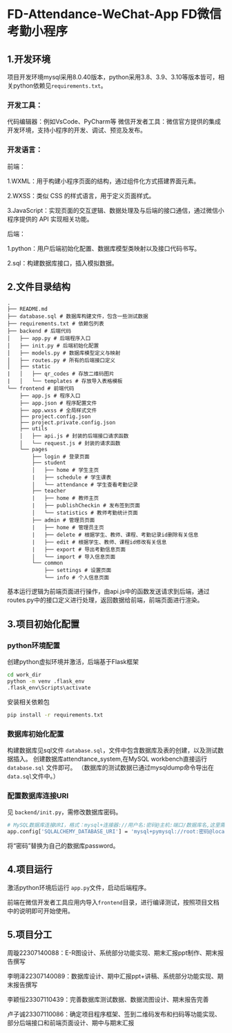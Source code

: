 # FD-Attendance-WeChat-App FD微信考勤小程序

## 1.开发环境
项目开发环境mysql采用8.0.40版本，python采用3.8、3.9、3.10等版本皆可，相关python依赖见`requirements.txt`。

### 开发工具：
代码编辑器：例如VsCode、PyCharm等
微信开发者工具：微信官方提供的集成开发环境，支持小程序的开发、调试、预览及发布。

### 开发语言：
前端：

1.WXML：用于构建小程序页面的结构，通过组件化方式搭建界面元素。

2.WXSS：类似 CSS 的样式语言，用于定义页面样式。

3.JavaScript：实现页面的交互逻辑、数据处理及与后端的接口通信，通过微信小程序提供的 API 实现相关功能。

后端：

1.python：用户后端初始化配置、数据库模型类映射以及接口代码书写。

2.sql：构建数据库接口，插入模拟数据。

## 2.文件目录结构

```
.
├── README.md
├── database.sql # 数据库构建文件，包含一些测试数据
├── requirements.txt # 依赖包列表
├── backend # 后端代码
│   ├── app.py # 后端程序入口
│   ├── init.py # 后端初始化配置
│   ├── models.py # 数据库模型定义与映射
│   ├── routes.py # 所有的后端接口定义
│   ├── static
|   │   ├── qr_codes # 存放二维码图片
|   │   └── templates # 存放导入表格模板
└── frontend # 前端代码
    ├── app.js # 程序入口
    ├── app.json # 程序配置文件
    ├── app.wxss # 全局样式文件
    ├── project.config.json
    ├── project.private.config.json
    ├── utils
    │   ├── api.js # 封装的后端接口请求函数
    │   └── request.js # 封装的请求函数
    └── pages
        ├── login # 登录页面
        ├── student
        │   ├── home # 学生主页
        |   ├── schedule # 学生课表
        │   └── attendance # 学生查看考勤记录
        ├── teacher
        |   ├── home # 教师主页
        |   ├── publishCheckin # 发布签到页面
        │   └── statistics # 教师考勤统计页面
        ├── admin # 管理员页面
        |   ├── home # 管理员主页
        |   ├── delete # 根据学生、教师、课程、考勤记录id删除有关信息
        |   ├── edit # 根据学生、教师、课程id修改有关信息
        |   ├── export # 导出考勤信息页面
        │   └── import # 导入信息页面 
        └── common
            ├── settings # 设置页面
            └── info # 个人信息页面
```

基本运行逻辑为前端页面进行操作，由api.js中的函数发送请求到后端，通过routes.py中的接口定义进行处理，返回数据给前端，前端页面进行渲染。

## 3.项目初始化配置

### python环境配置
创建python虚拟环境并激活，后端基于Flask框架

```bash
cd work_dir
python -m venv .flask_env
.flask_env\Scripts\activate
```

安装相关依赖包

```bash
pip install -r requirements.txt
```

### 数据库初始化配置

构建数据库见sql文件 `database.sql`，文件中包含数据库及表的创建，以及测试数据插入。
创建数据库attendtance_system,在MySQL workbench直接运行 `database.sql` 文件即可。
（数据库的测试数据已通过mysqldump命令导出在`data.sql`文件中。）

### 配置数据库连接URI

见 `backend/init.py`，需修改数据库密码。

```bash
# MySQL数据库连接URI，格式：mysql+连接器://用户名:密码@主机:端口/数据库名,这里需要替换密码和数据库名
app.config['SQLALCHEMY_DATABASE_URI'] = 'mysql+pymysql://root:密码@localhost:3306/attendance_system'
```
将“密码”替换为自己的数据库password。


## 4.项目运行

激活python环境后运行 `app.py`文件，启动后端程序。

前端在微信开发者工具应用内导入`frontend`目录，进行编译测试，按照项目文档中的说明即可开始使用。

## 5.项目分工
周璇22307140088：E-R图设计、系统部分功能实现、期末汇报ppt制作、期末报告撰写

李明泽22307140089：数据库设计、期中汇报ppt+讲稿、系统部分功能实现、期末报告撰写

李颖恒23307110439：完善数据库测试数据、数据流图设计、期末报告完善

卢子诚23307110086：确定项目程序框架、签到二维码发布和扫码等功能实现、部分后端接口和前端页面设计、期中与期末汇报
